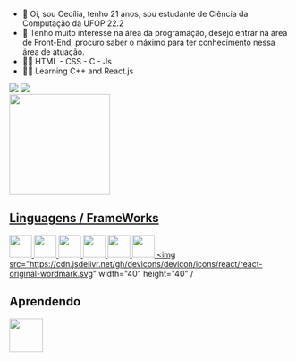 - 👋 Oi, sou Cecília, tenho 21 anos, sou estudante de Ciência da Computação da UFOP 22.2
- 💞️ Tenho muito interesse na área da programação, desejo entrar na área de Front-End, procuro saber o máximo para ter conhecimento nessa área de atuação.
-  👩‍💻 HTML - CSS - C - Js
-  👩‍💻 Learning C++ and React.js

<div>
<a href="https://instagram.com/ceciliappa1" target="_blank"><img src="https://img.shields.io/badge/-Instagram-%23E4405F?style=for-the-badge&logo=instagram&logoColor=white" target="_blank"></a> 
<a href="https://www.linkedin.com/in/cec%C3%AD-p-05b332233/" target="_blank"><img src="https://img.shields.io/badge/-LinkedIn-%230077B5?style=for-the-badge&logo=linkedin&logoColor=white" target="_blank"></a> 
</div>


<div>
<a href="https://github.com/octaviareika">
<img loading="lazy" height="180em" src="https://github-readme-stats.vercel.app/api/top-langs/?username=octaviareika&layout=compact&langs_count=7&theme=dracula"/>

## Linguagens / FrameWorks
<img src="https://cdn.jsdelivr.net/gh/devicons/devicon/icons/javascript/javascript-original.svg"  width="40" height="40" /> <img src="https://cdn.jsdelivr.net/gh/devicons/devicon/icons/cplusplus/cplusplus-original.svg"  width="40" height="40" /> <img src="https://cdn.jsdelivr.net/gh/devicons/devicon/icons/c/c-original.svg" width="40" height="40" /> <img src="https://cdn.jsdelivr.net/gh/devicons/devicon/icons/css3/css3-original.svg" width="40" height="40" /> <img src="https://cdn.jsdelivr.net/gh/devicons/devicon/icons/html5/html5-original.svg" width="40" height="40"/> <img src="https://cdn.jsdelivr.net/gh/devicons/devicon@latest/icons/java/java-original.svg"  width="40" height="40"/> <img src="https://cdn.jsdelivr.net/gh/devicons/devicon/icons/react/react-original-wordmark.svg" width="40" height="40" /


## Aprendendo
<img src="https://cdn.jsdelivr.net/gh/devicons/devicon@latest/icons/mysql/mysql-original-wordmark.svg"  width="60" height="60" />




          



